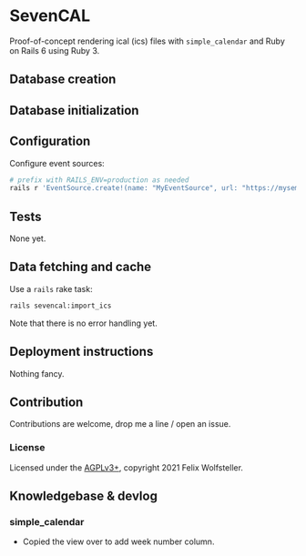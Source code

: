 # SevenCAL

Proof-of-concept rendering ical (ics) files with `simple_calendar` and Ruby on
Rails 6 using Ruby 3.


## Database creation

## Database initialization

## Configuration

Configure event sources:

```bash
# prefix with RAILS_ENV=production as needed
rails r 'EventSource.create!(name: "MyEventSource", url: "https://myseminardeskurl")'
```

## Tests

None yet.

## Data fetching and cache

Use a `rails` rake task:

```bash
rails sevencal:import_ics
```

Note that there is no error handling yet.

## Deployment instructions

Nothing fancy.

## Contribution

Contributions are welcome, drop me a line / open an issue.

### License

Licensed under the [AGPLv3+](LICENSE.txt), copyright 2021 Felix Wolfsteller.

## Knowledgebase & devlog

### simple_calendar

* Copied the view over to add week number column.
